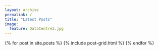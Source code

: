 ```yaml
---
layout: archive
permalink: /
title: "Latest Posts"
image:
  feature: DataCentre3.jpg
---
```


<div class="tiles">
{% for post in site.posts %}
	{% include post-grid.html %}
{% endfor %}
</div><!-- /.tiles -->
